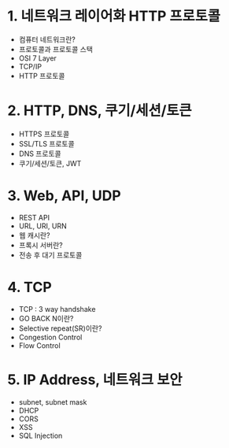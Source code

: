 # 1. 네트워크 레이어화 HTTP 프로토콜
- 컴퓨터 네트워크란?
- 프로토콜과 프로토콜 스택
- OSI 7 Layer
- TCP/IP
- HTTP 프로토콜

# 2. HTTP, DNS, 쿠기/세션/토큰
- HTTPS 프로토콜
- SSL/TLS 프로토콜
- DNS 프로토콜
- 쿠기/세션/토큰, JWT

# 3. Web, API, UDP
- REST API
- URL, URI, URN
- 웹 캐시란?
- 프록시 서버란?
- 전송 후 대기 프로토콜

# 4. TCP
- TCP : 3 way handshake
- GO BACK N이란?
- Selective repeat(SR)이란?
- Congestion Control
- Flow Control

# 5. IP Address, 네트워크 보안
- subnet, subnet mask
- DHCP
- CORS
- XSS
- SQL Injection